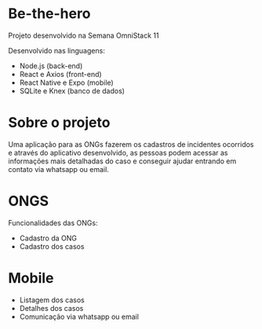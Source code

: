 # Be-the-hero
Projeto desenvolvido na Semana OmniStack 11

Desenvolvido nas linguagens:
- Node.js (back-end)
- React e Axios (front-end)
- React Native e Expo (mobile)
- SQLite e Knex (banco de dados)

# Sobre o projeto
Uma aplicação para as ONGs fazerem os cadastros de incidentes ocorridos e através do aplicativo desenvolvido, as pessoas podem acessar as informações mais detalhadas do caso e conseguir ajudar entrando em contato via whatsapp ou email.

# ONGS
 Funcionalidades das ONGs:
 - Cadastro da ONG
 - Cadastro dos casos
 
 # Mobile
 
- Listagem dos casos
- Detalhes dos casos
- Comunicação via  whatsapp ou email
